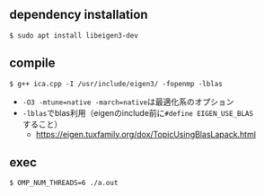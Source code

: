 ## dependency installation

```
$ sudo apt install libeigen3-dev
```

## compile

```
$ g++ ica.cpp -I /usr/include/eigen3/ -fopenmp -lblas  
```
- `-O3 -mtune=native -march=native`は最適化系のオプション
- `-lblas`でblas利用（eigenのinclude前に`#define EIGEN_USE_BLAS`すること）
  - https://eigen.tuxfamily.org/dox/TopicUsingBlasLapack.html

## exec

```
$ OMP_NUM_THREADS=6 ./a.out
```